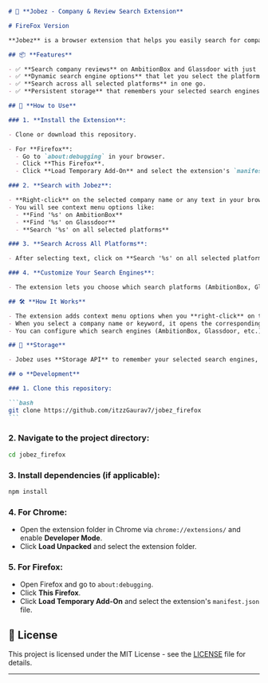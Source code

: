````markdown
# 🌟 **Jobez - Company & Review Search Extension**

# FireFox Version

**Jobez** is a browser extension that helps you easily search for company reviews and details on popular platforms like **AmbitionBox** and **Glassdoor** by simply right-clicking on selected text. 🔍✨

## 📦 **Features**

- ✅ **Search company reviews** on AmbitionBox and Glassdoor with just a right-click.
- ✅ **Dynamic search engine options** that let you select the platforms you want to search from.
- ✅ **Search across all selected platforms** in one go.
- ✅ **Persistent storage** that remembers your selected search engines between sessions.

## 🚀 **How to Use**

### 1. **Install the Extension**:

- Clone or download this repository.

- For **Firefox**:
  - Go to `about:debugging` in your browser.
  - Click **This Firefox**.
  - Click **Load Temporary Add-On** and select the extension's `manifest.json` file.

### 2. **Search with Jobez**:

- **Right-click** on the selected company name or any text in your browser.
- You will see context menu options like:
  - **Find '%s' on AmbitionBox**
  - **Find '%s' on Glassdoor**
  - **Search '%s' on all selected platforms**

### 3. **Search Across All Platforms**:

- After selecting text, click on **Search '%s' on all selected platforms** to open multiple tabs with search results from all the platforms you selected.

### 4. **Customize Your Search Engines**:

- The extension lets you choose which search platforms (AmbitionBox, Glassdoor, etc.) you want to use. The preferences will be saved, and you can update them anytime.

## 🛠️ **How It Works**

- The extension adds context menu options when you **right-click** on text. You can select which platform to search or choose to search across multiple platforms.
- When you select a company name or keyword, it opens the corresponding search page on **AmbitionBox** or **Glassdoor**, making it easy to find reviews and other company information.
- You can configure which search engines (AmbitionBox, Glassdoor, etc.) appear in the context menu.

## 💾 **Storage**

- Jobez uses **Storage API** to remember your selected search engines, so your preferences are saved across sessions.

## ⚙️ **Development**

### 1. Clone this repository:

```bash
git clone https://github.com/itzzGaurav7/jobez_firefox
```
````

### 2. Navigate to the project directory:

```bash
cd jobez_firefox
```

### 3. Install dependencies (if applicable):

```bash
npm install
```

### 4. **For Chrome**:

- Open the extension folder in Chrome via `chrome://extensions/` and enable **Developer Mode**.
- Click **Load Unpacked** and select the extension folder.

### 5. **For Firefox**:

- Open Firefox and go to `about:debugging`.
- Click **This Firefox**.
- Click **Load Temporary Add-On** and select the extension's `manifest.json` file.

## 📜 **License**

This project is licensed under the MIT License - see the [LICENSE](LICENSE) file for details.

---
